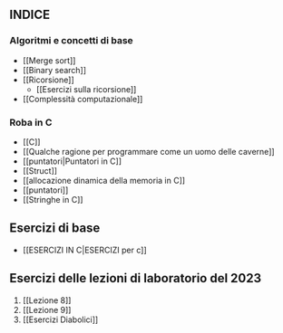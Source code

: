 ## INDICE 

### Algoritmi e concetti di base
-  [[Merge sort]]
-  [[Binary search]]
-  [[Ricorsione]]
	-  [[Esercizi sulla ricorsione]]
-  [[Complessità computazionale]]

### Roba in C
-  [[C]]
- [[Qualche ragione per programmare come un uomo delle caverne]]
-  [[puntatori|Puntatori in C]]
- [[Struct]]
-  [[allocazione dinamica della memoria in C]]
-  [[puntatori]]
-  [[Stringhe in C]] 

## Esercizi di base
-  [[ESERCIZI IN C|ESERCIZI per c]]
## Esercizi delle lezioni di laboratorio del 2023
1. [[Lezione 8]]
2. [[Lezione 9]]
3. [[Esercizi Diabolici]]